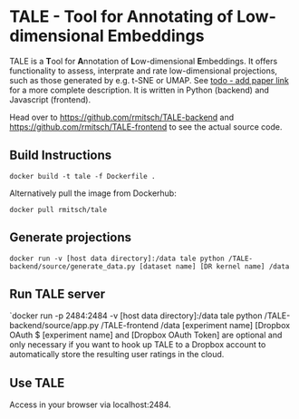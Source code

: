 # TALE - Tool for Annotating of Low-dimensional Embeddings

TALE is a **T**ool for **A**nnotation of **L**ow-dimensional **E**mbeddings. It offers functionality to assess, interprate and rate low-dimensional projections, such as those generated by e.g. t-SNE or UMAP. See [todo - add paper link](www.arxiv.org) for a more complete description. It is written in Python (backend) and Javascript (frontend).

Head over to https://github.com/rmitsch/TALE-backend and https://github.com/rmitsch/TALE-frontend to see the actual source code.

## Build Instructions

`docker build -t tale -f Dockerfile .`

Alternatively pull the image from Dockerhub:

`docker pull rmitsch/tale`

## Generate projections

`docker run -v [host data directory]:/data tale python /TALE-backend/source/generate_data.py [dataset name] [DR kernel name] /data`    

## Run TALE server

`docker run -p 2484:2484 -v [host data directory]:/data tale python /TALE-backend/source/app.py /TALE-frontend /data [experiment name] [Dropbox OAuth $
[experiment name] and [Dropbox OAuth Token] are optional and only necessary if you want to hook up TALE to a Dropbox account to automatically store the resulting user ratings in the cloud.

## Use TALE

Access in your browser via localhost:2484.
